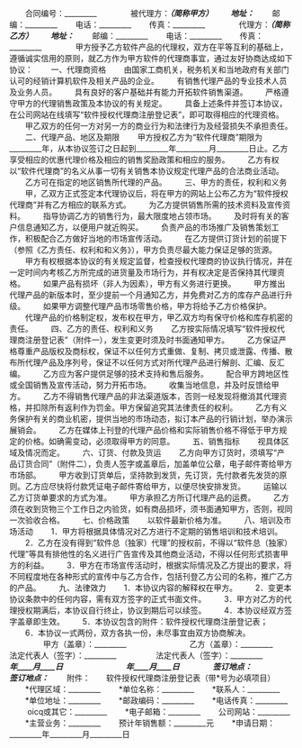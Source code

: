 
 



　　合同编号：_________　　
　　被代理方：_________（简称甲方）
　　地址：_________
　　邮编：_________
　　电话：_________
　　传真：_________　　
　　代理方：_________（简称乙方）
　　地址：_________
　　邮编：_________
　　电话：_________
　　传真：_________　　
　　甲方授予乙方软件产品的代理权，双方在平等互利的基础上，遵循诚实信用的原则，就乙方作为甲方软件的代理商事宜，通过友好协商达成如下协议：
　　一、代理商资格
　　由国家工商机关，税务机关和当地政府有关部门认可的经销计算机软件及相关产品的企业。
　　有销售代理产品的专业技术人员及业务人员。
　　具有良好的客户基础并有能力开拓软件销售渠道。
　　严格遵守甲方的代理销售政策及本协议的有关规定。
　　具备上述条件并签订本协议，在公司网站在线填写“软件授权代理商注册登记表”，即可取得相应的代理资格。
　　甲乙双方的任何一方对另一方的商业行为和法律行为及经营损失不承担责任。
　　二、代理产品、地区及期限
　　甲方授权乙方为“软件代理商”期限为_________年，从本协议签订之日起到_________年_________月_________日止。乙方享受相应的优惠代理价格及相应的销售奖励政策和相应的服务。
　　乙方有权以“软件代理商”的名义从事一切有关销售本协议规定代理产品的合法商业活动。
　　乙方可在指定的地区销售所代理的产品。
　　三、甲方的责任，权利和义务
　　甲，乙双方正式签定本代理协议后，将在甲方的网站上公布乙方为“软件授权代理商”并有乙方相应的联系方式。
　　为乙方提供销售所需的技术资料及宣传资料。
　　指导协调乙方的销售行为，最大限度地占领市场。
　　及时将有关的客户信息通知乙方，以便用户就近购买。
　　负责产品的市场推广及销售策划工作，积极配合乙方做好当地的市场宣传活动。
　　在乙方提供订货计划的前提下（参照《乙方责任、权利和和义务》），甲方负责尽最大能力保证足够的货源。
　　甲方有权根据本协议的有关规定监督，检查授权代理商的协议执行情况，并在一定时间内考核乙方所完成的进货量及市场行为，并有权决定是否保持其代理资格。
　　如果产品有损坏（非人为因素），甲方有义务进行更换。
　　甲方推出代理产品的新版本时，至少提前一个月通知乙方，并免费对乙方的库存产品进行升级。
　　如果甲方调整代理产品市场零售价格，甲方将给予乙方价格保护。
　　代理产品的价格制定权，发布权在甲方，甲乙双方均有保守价格和库存机密的责任。
　　四、乙方的责任、权利和义务
　　乙方按实际情况填写“软件授权代理商注册登记表”（附件一），发生变更时须及时书面通知甲方。
　　乙方保证严格尊重产品版权及商标权，保证不以任何方式重做、复制、拷贝或泄露、传播、散布所代理产品及序列号，保证不以任何方式对所代理产品进行解剖、汇编、反汇编。
　　乙方应为客户提供足够的技术支持和售后服务。
　　配合甲方跨地区性或全国销售及宣传活动，努力开拓市场。
　　收集当地信息，并及时反馈给甲方。
　　乙方不得销售代理产品的非法渠道版本，否则一经发现将撤消其代理资格，并扣除所有返利作为罚金。甲方保留追究其法律责任的权利。
　　乙方有义务保护有关的商业机密，提供当地的市场动态，拟订本产品的行销计划，举办演示展销会。
　　乙方在媒体上刊登的代理产品价格和实际销售价格不得低于甲方规定的价格。如确需变动，必须取得甲方的同意。
　　五、销售指标
　　视具体区域及情况而定。
　　六、订货、付款及货运
　　乙方向甲方订货时，须填写“产品订货合同”（附件二），负责人签字或盖章后，加盖单位公章，电子邮件寄给甲方市场部。
　　甲方收到订货单后，坚持款到发货，先订货，先付款者先发货的原则。乙方应尽快将付款凭证电子邮件寄给甲方，以便尽快安排发货。
　　运输以乙方订货单要求的方式为准。
　　甲方承担乙方所订代理产品的运费。
　　乙方须在收到货物三个工作日之内验货，如有商品损坏，须书面通知甲方，否则，视同一次验收合格。
　　七、价格政策
　　以软件最新价格为准。
　　八、培训及市场活动
　　1．甲方将根据具体情况对乙方进行不定期的销售培训和技术培训。
　　2．乙方在没有得到“软件总（独家）代理”的授权前，不得以“软件总（独家）代理”等具有排他性的名义进行广告宣传及其他商业活动，不得以任何形式损害甲方的利益。
　　3．甲方在市场宣传活动时，根据实际情况及乙方提出的要求，将不同程度地在各种形式的宣传中与乙方合作，包括刊登乙方公司的名称，推广乙方的产品。
　　九、法律效力
　　1．本协议内容的解释权在甲方。
　　2．变更本协议条款中的任何内容，需有双方签字的正式书面文件。
　　3．甲方对乙方的代理授权期满后，本协议自行终止，协议到期后可以续签。
　　4．本协议经双方签字盖章即生效。
　　5．本协议包含的附件：软件授权代理商注册登记表；
　　6．本协议一式两份，双方各执一份，未尽事宜由双方协商解决。
　　
　　甲方（盖章）：_________　　　　　　　　乙方（盖章）：_________　　
　　法定代表人（签字）：_________　　　　　法定代表人（签字）：_________　　
　　_________年____月____日　　　　　　　　_________年____月____日　　
　　签订地点：_________　　　　　　　　　　签订地点：_________
　　附件：　　软件授权代理商注册登记表（带*号为必填项目）
　　*代理区域：_________
　　*单位名称：_________
　　*联系人：_________
　　*单位地址：_________
　　*邮政编码：_________
　　*电话传真：_________
　　 oicq或其它：_________
　　*电子邮箱：_________
　　公司网站：_________
　　*主营业务：_________
　　预计年销售额：_________元
　　*申请日期：_________年_________月_________日 


 


 

 
 
 
 
 
  


  
 

  


  


  
 
 
 
 

